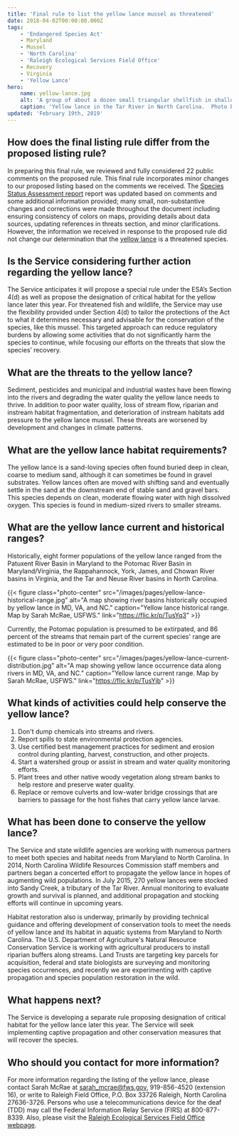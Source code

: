 ```yaml
---
title: 'Final rule to list the yellow lance mussel as threatened'
date: 2018-04-02T00:00:00.000Z
tags:
    - 'Endangered Species Act'
    - Maryland
    - Mussel
    - 'North Carolina'
    - 'Raleigh Ecological Services Field Office'
    - Recovery
    - Virginia
    - 'Yellow Lance'
hero:
    name: yellow-lance.jpg
    alt: 'A group of about a dozen small triangular shellfish in shallow water.'
    caption: 'Yellow lance in the Tar River in North Carolina.  Photo by Sarah McRae, USFWS.'
updated: 'February 19th, 2019'
---
```


## How does the final listing rule differ from the proposed listing rule?

In preparing this final rule, we reviewed and fully considered 22 public comments on the proposed rule. This final rule incorporates minor changes to our proposed listing based on the comments we received. The [Species Status Assessment report](http://ecos.fws.gov/ServCat/DownloadFile/138974) report was updated based on comments and some additional information provided; many small, non-substantive changes and corrections were made throughout the document including ensuring consistency of colors on maps, providing details about data sources, updating references in threats section, and minor clarifications. However, the information we received in response to the proposed rule did not change our determination that the [yellow lance](/wildlife/mussels/yellow-lance) is a threatened species.

## Is the Service considering further action regarding the yellow lance?

The Service anticipates it will propose a special rule under the ESA’s Section 4(d) as well as propose the designation of critical habitat for the yellow lance later this year. For threatened fish and wildlife, the Service may use the flexibility provided under Section 4(d) to tailor the protections of the Act to what it determines necessary and advisable for the conservation of the species,  like this mussel.  This targeted approach can reduce regulatory burdens by allowing some activities that do not significantly harm the species to continue, while focusing our efforts on the threats that slow the species’ recovery.

## What are the threats to the yellow lance?

Sediment, pesticides and municipal and industrial wastes have been flowing into the rivers and degrading the water quality the yellow lance needs to thrive. In addition to poor water quality, loss of stream flow, riparian and instream habitat fragmentation, and deterioration of instream habitats add pressure to the yellow lance mussel. These threats are worsened by development and changes in climate patterns.

## What are the yellow lance habitat requirements?

The yellow lance is a sand-loving species often found buried deep in clean, coarse to medium sand, although it can sometimes be found in gravel substrates. Yellow lances often are moved with shifting sand and eventually settle in the sand at the downstream end of stable sand and gravel bars. This species depends on clean, moderate flowing water with high dissolved oxygen. This species is found in medium-sized rivers to smaller streams.

## What are the yellow lance current and historical ranges?

Historically, eight former populations of the yellow  lance ranged from  the Patuxent River Basin in Maryland to the Potomac River Basin in Maryland/Virginia, the Rappahannock, York, James, and Chowan River basins in Virginia, and the Tar and Neuse River basins in North Carolina.

{{< figure class="photo-center" src="/images/pages/yellow-lance-historical-range.jpg" alt="A map showing river basins historically occupied by yellow lance in MD, VA, and NC." caption="Yellow lance historical range. Map by Sarah McRae, USFWS." link="https://flic.kr/p/TusYq3" >}}

Currently, the Potomac population is presumed to be extirpated, and 86 percent of the streams that remain part of the current species' range are estimated to be in poor or very poor condition.

{{< figure class="photo-center" src="/images/pages/yellow-lance-current-distribution.jpg" alt="A map showing yellow lance occurrence data along rivers in MD, VA, and NC." caption="Yellow lance current range. Map by Sarah McRae, USFWS." link="https://flic.kr/p/TusYjb" >}}

## What kinds of activities could help conserve the yellow lance?

1. Don't dump chemicals into streams and rivers. 
2. Report spills to state environmental protection agencies.
3. Use certified best management practices for sediment and erosion control during planting, harvest, construction, and other projects.
4. Start a watershed group or assist in stream and water quality monitoring efforts.
5. Plant trees and other native woody vegetation along stream banks to help restore and preserve water quality.
6. Replace or remove culverts and low-water bridge crossings that are barriers to passage for the host fishes that carry yellow lance larvae.

## What has been done to conserve the yellow lance?

The Service and state wildlife agencies are working with numerous partners to meet both species and habitat needs from Maryland to North Carolina. In 2014, North Carolina Wildlife Resources Commission staff members and partners began a concerted effort to propagate the yellow lance in hopes of augmenting wild populations. In July 2015, 270 yellow lances were stocked into Sandy Creek, a tributary of the Tar River. Annual monitoring to evaluate growth and survival is planned, and additional propagation and stocking efforts will continue in upcoming years.

Habitat restoration also is underway, primarily by providing technical guidance and offering development of conservation tools to meet the needs of yellow lance and its habitat in aquatic systems from Maryland to North Carolina. The U.S. Department of Agriculture's Natural Resource Conservation Service is working with agricultural producers to install riparian buffers along streams. Land Trusts are targeting key parcels for acquisition, federal and state biologists are surveying and monitoring species occurrences, and recently we are experimenting with captive propagation and species population restoration in the wild.

## What happens next?

The Service is developing a separate rule proposing designation of critical habitat for the yellow lance later this year. The Service will seek implementing captive propagation and other conservation measures that will recover the species.

## Who should you contact for more information?

For more information regarding the listing of the yellow lance, please contact Sarah McRae at [sarah_mcrae@fws.gov](mailto:sarah_mcrae@fws.gov), 919-856-4520 (extension 16), or write to Raleigh Field Office, P.O. Box 33726 Raleigh, North Carolina 27636-3726. Persons who use a telecommunications device for the deaf (TDD) may call the Federal Information Relay Service (FIRS) at 800-877-8339. Also, please visit the [Raleigh Ecological Services Field Office webpage](https://www.fws.gov/raleigh/).
